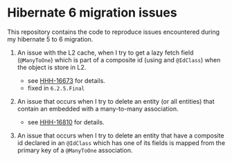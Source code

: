 # Hibernate 6 migration issues

This repository contains the code to reproduce issues encountered during my hibernate 5 to 6 migration.

1. An issue with the L2 cache, when I try to get a lazy fetch field
   (`@ManyToOne`) which is part of a composite id (using and `@IdClass`) when the object is store in L2.
    - see [HHH-16673](https://hibernate.atlassian.net/browse/HHH-16673) for details.
    - fixed in `6.2.5.Final`

2. An issue that occurs when I try to delete an entity (or all entities) that contain an embedded with a many-to-many
   association.
    - see [HHH-16810](https://hibernate.atlassian.net/browse/HHH-16810) for details.

3. An issue that occurs when I try to delete an entity that have a composite id declared in an `@IdClass`
   which has one of its fields is mapped from the primary key of a `@ManyToOne` association.